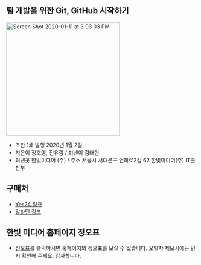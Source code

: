 ## 팀 개발을 위한 Git, GitHub 시작하기 

<img width="300" alt="Screen Shot 2020-01-11 at 3 03 03 PM" src="https://user-images.githubusercontent.com/3839771/72199754-91d16200-3483-11ea-8479-578885a8d22f.png">

- 초판 1쇄 발행 2020년 1월 2일
- 지은이 정호영, 진유림 / 펴낸이 김태헌
- 펴낸곳 한빛미디어 (주) / 주소 서울시 서대문구 연희로2길 62 한빛미디어(주) IT출판부

## 구매처

- [Yes24 링크](http://www.yes24.com/Product/Goods/85382769)
- [알라딘 링크](https://www.aladin.co.kr/shop/wproduct.aspx?ItemId=223323245)

## 한빛 미디어 홈페이지 정오표

- [정오표](http://www.hanbit.co.kr/store/books/look.php?p_code=B5159933380)를 클릭하시면 홈페이지의 정오표를 보실 수 있습니다. 오탈자 제보시에는 먼저 확인해 주세요. 감사합니다.
